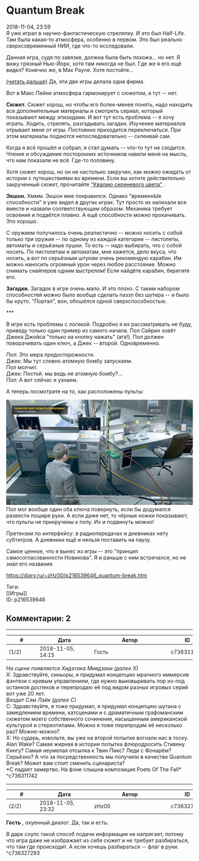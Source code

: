 Quantum Break
=============

  
2018-11-04, 23:59  
 Я уже играл в научно-фантастическую стрелялку. И это был Half-Life. Там была какая-то атмосфера, особенно в первом. Это был реально сверхсовременный НИИ, где что-то исследовали.   
   
 Данная игра, судя по завязке, должна была быть похожа... но нет. Я вижу грязный Нью-Йорк, хотя там никогда не был. Где же я его ещё видел? Конечно же, в Max Payne. Хотя постойте...   
   
  [(читать дальше)](https://zHz00.diary.ru/p216539646.htm?index=1#linkmore216539646m1)    Да, эти две игры делала одна фирма.   
   
 Вот в Макс Пейне атмосфера гармонирует с сюжетом, а тут -- нет.   
   
  **Сюжет.**  Сюжет хорош, но чтобы его более-менее понять, надо находить все дополнительные материалы и смотреть сериал, который показывают между эпизодами. И вот тут есть проблема -- я хочу играть. Ходить, стрелять, разгадывать загадки. Изучение материалов отрывает меня от игры. Постоянно приходится переключаться. При этом материалы подаются непоследовательно -- склеивай сам.   
   
 Когда я всё прошёл и собрал, я стал думать -- что-то тут не сходится. Чтение и обсуждение посторонних источников навели меня на мысль, что нам показали не всё. Где-то половину.   
   
 Хотя сюжет хорош, но он не настолько закручен, как можно ожидать от истории с путешествиями во времени. Если вы хотите действительно закрученный сюжет, прочитайте  ["Квалию сиреневого цвета"](http://www.suzumiya.ru/qualia)  .   
   
  **Экшон.**  Хммм. Экшон мне понравился. Однако "временнЫе способности" я уже видел в других играх. Тут просто их напихали все вместе и назвали соответствующим образом. Механика требует освоения и подаётся плавно. А ещё способности можно прокачивать. Это хорошо.   
   
 С оружием получилось очень реалистично -- можно носить с собой только три оружия -- по одному из каждой категории -- пистолеты, автоматы и серьёзные пушки. То есть -- надо выбирать, что с собой носить. По пистолетам и автоматам, мне кажется, дело вкуса, что носить, а вот по серьёзным штукам очень рекомендую карабин. Им можно наносить огромный урон через любое расстояние. Можно снимать снайперов одним выстрелом! Если найдёте карабин, берегите его.   
   
  **Загадки.**  Загадок в игре очень мало. И это плохо. С таким набором способностей можно было вообще сделать паззл без шутера -- и было бы круто. "Портал", вон, обошёлся одной сверхспособностью.   
   
 \*\*\*   
   
 В игре есть проблемы с логикой. Подробно я их рассматривать не буду, приведу только один пример из самого начала. Пол Сайрин зовёт Джека Джойса "только на кнопку нажать" (ага!). Пол должен поворачивать один ключ, а Джек -- второй. Одновременно.   
   
 Пол: Это мера предосторожности.   
 Джек: Мы тут словно атомную бомбу запускаем.   
 Пол молчит.   
 Джек: Постой, мы ведь не атомную бомбу?...   
 Пол: А вот сейчас и узнаем.   
   
 А теперь посмотрите на то, как расположены пульты:   
   
   [![](pics/EvaiWBql.jpg)](https://i.imgur.com/EvaiWBq.jpg)     
 Пол мог вообще один оба ключа повернуть, если бы додумался развести пошире руки. А если даже нет, то чёрные ножки показывают, что пульты не прикручены к полу. Их и подвинуть можно!   
   
 Претензии по интерфейсу: в радиопередачах и дневниках нету субтитров. А дневники ещё и нельзя поставить на паузу.   
   
 Самое ценное, что я вынес из игры -- это "принцип самосогласованности Новикова". Я и раньше с ним встречался, но не знал его названия.   
    
<https://diary.ru/~zHz00/p216539646_quantum-break.htm>  
  
Теги:  
[[Игры]]  
ID: p216539646  


Комментарии: 2
--------------

  


---



|         #         |              Дата              |                     Автор                     |           ID           |
| --- | --- | --- | --- |
| (1/2) | 2018-11-05, 14:15 | Гость | c736311742 |

  
  *На сцене появляется Хидэтака Миядзаки (далее Х)*    
 Х: Здравствуйте, синьоры, я придумал концепцию мрачного иммерсив фэнтези с кривым управлением, где нужно выковыривать лор из-под останков доспехов и перепродаю её под видом разных игровых серий вот уже 20 лет.   
  *Входит Сэм Лэйк (далее С)*    
 С: Здравствуйте, я тоже придумал, я придумал концепцию шутана с замедлением времени, катсценами и с драматичным графоманским сюжетом моего собственного сочинения, насыщенным американской культурой и стереотипами. Можно я тоже перепродам её несколько раз? Можно-можно?   
 Х: Но сударь, извольте, вы уже на второй попытке вогнали нас в тоску. Alan Wake? Самая жирная в истории попытка флюродросить Стивену Кингу? Самая неумелая отсылка к Твин Пикс? Леди с Фонарём? Серьёзно? А что за посредственность мы получили в качестве Quantum Break? Может вам стоит сменить сценариста?   
 \*С падает замертво. На фоне слышна композиция Poets Of The Fall\*   
 ^c736311742

---



|         #         |              Дата              |                     Автор                     |           ID           |
| --- | --- | --- | --- |
| (2/2) | 2018-11-05, 23:32 | zHz00 | c736327293 |

  
  **Гость**  , охуенный диалог. Да, так и есть.   
   
 В дарк соулс такой способ подачи информации не напрягает, потому что игра даже не изображает из себя сюжет и не требует разбираться, что там где происходит. А если хочешь разбираться -- флаг в руки.   
 ^c736327293